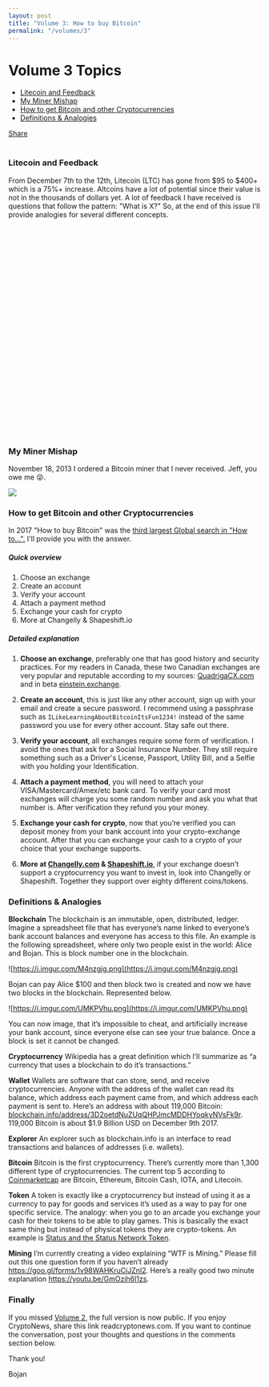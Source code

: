 ```yaml
---
layout: post
title: "Volume 3: How to buy Bitcoin"
permalink: "/volumes/3"
---
```

# Volume 3 Topics
- [Litecoin and Feedback](#litecoin)
- [My Miner Mishap](#miner_mishap)
- [How to get Bitcoin and other Cryptocurrencies](#get_bitcoin)
- [Definitions & Analogies](#definitions)

<div class="fb-share-button" data-href="https://readcryptonews.com" data-layout="button" data-size="large" data-mobile-iframe="true"><a class="fb-xfbml-parse-ignore" target="\_blank" href="https://www.facebook.com/sharer/sharer.php?u=https%3A%2F%2Freadcryptonews.com%2F&amp;src=sdkpreparse">Share</a></div>
<br />

### <a name="litecoin">Litecoin and Feedback</a>
From December 7th to the 12th, Litecoin (LTC) has gone from $95 to $400+ which is a 75%+ increase. Altcoins have a lot of potential since their value is not in the thousands of dollars yet. A lot of feedback I have received is questions that follow the pattern: "What is X?" So, at the end of this issue I'll provide analogies for several different concepts.

<div style="height: 400px;">
    <script type="text/javascript" src="https://s3.tradingview.com/tv.js"></script>
    <script type="text/javascript">
        new TradingView.widget({
            "autosize": true,
            "symbol": "COINBASE:LTCUSD",
            "interval": "D",
            "timezone": "Etc/UTC",
            "theme": "Light",
            "style": "1",
            "locale": "en",
            "toolbar_bg": "#f1f3f6",
            "enable_publishing": false,
            "allow_symbol_change": true,
            "hideideas": true
        });
    </script>
</div><br />

### <a name="miner_mishap">My Miner Mishap</a>
November 18, 2013 I ordered a Bitcoin miner that I never received. Jeff, you owe me 😝.

![](https://i.imgur.com/WnHNhOs.gif)

### <a name="get_bitcoin">How to get Bitcoin and other Cryptocurrencies</a>
In 2017 "How to buy Bitcoin" was the <a href="https://g.co/trends/bhCXt" target="\_blank">third largest Global search in "How to...".</a> I'll provide you with the answer.

##### Quick overview
1. Choose an exchange
2. Create an account
3. Verify your account
4. Attach a payment method
5. Exchange your cash for crypto
6. More at Changelly & Shapeshift.io

##### Detailed explanation

1. **Choose an exchange**, preferably one that has good history and security practices. For my readers in Canada, these two Canadian exchanges are very popular and reputable according to my sources: <a href="https://QuadrigaCX.com" target="\_blank">QuadrigaCX.com</a> and in beta <a href="https://einstein.exchange" target="\_blank">einstein.exchange</a>.

2. **Create an account**, this is just like any other account, sign up with your email and create a secure password. I recommend using a passphrase such as `ILikeLearningAboutBitcoinItsFun1234!` instead of the same password you use for every other account. Stay safe out there.

3. **Verify your account**, all exchanges require some form of verification. I avoid the ones that ask for a Social Insurance Number. They still require something such as a Driver's License, Passport, Utility Bill, and a Selfie with you holding your Identification.

4. **Attach a payment method**, you will need to attach your VISA/Mastercard/Amex/etc bank card. To verify your card most exchanges will charge you some random number and ask you what that number is. After verification they refund you your money.

5. **Exchange your cash for crypto**, now that you’re verified you can deposit money from your bank account into your crypto-exchange account. After that you can exchange your cash to a crypto of your choice that your exchange supports.

6. **More at <a href="https://changelly.com/" target="\_blank">Changelly.com</a> & <a href="https://shapeshift.io" target="\_blank">Shapeshift.io</a>**, if your exchange doesn’t support a cryptocurrency you want to invest in, look into Changelly or Shapeshift. Together they support over eighty different coins/tokens.

### <a name="definitions">Definitions & Analogies</a>

**Blockchain**
The blockchain is an immutable, open, distributed, ledger. Imagine a spreadsheet file that has everyone’s name linked to everyone’s bank account balances and everyone has access to this file. An example is the following spreadsheet, where only two people exist in the world: Alice and Bojan. This is block number one in the blockchain.

![https://i.imgur.com/M4nzgjg.png](https://i.imgur.com/M4nzgjg.png)

Bojan can pay Alice $100 and then block two is created and now we have two blocks in the blockchain. Represented below.

![https://i.imgur.com/UMKPVhu.png](https://i.imgur.com/UMKPVhu.png)

You can now image, that it’s impossible to cheat, and artificially increase your bank account, since everyone else can see your true balance. Once a block is set it cannot be changed.

**Cryptocurrency**
Wikipedia has a great definition which I’ll summarize as “a currency that uses a blockchain to do it’s transactions.”

**Wallet**
Wallets are software that can store, send, and receive cryptocurrencies. Anyone with the address of the wallet can read its balance, which address each payment came from, and which address each payment is sent to. Here’s an address with about 119,000 Bitcoin: <a href="https://blockchain.info/address/3D2oetdNuZUqQHPJmcMDDHYoqkyNVsFk9r" target="\_blank">blockchain.info/address/3D2oetdNuZUqQHPJmcMDDHYoqkyNVsFk9r</a>. 119,000 Bitcoin is about $1.9 Billion USD on December 9th 2017.

**Explorer**
An explorer such as blockchain.info is an interface to read transactions and balances of addresses (i.e. wallets).

**Bitcoin**
Bitcoin is the first cryptocurrency. There’s currently more than 1,300 different type of cryptocurrencies. The current top 5 according to <a href="https://coinmarketcap.com/" target="\_blank">Coinmarketcap</a> are Bitcoin, Ethereum, Bitcoin Cash, IOTA, and Litecoin.

**Token**
A token is exactly like a cryptocurrency but instead of using it as a currency to pay for goods and services it’s used as a way to pay for one specific service. The analogy: when you go to an arcade you exchange your cash for their tokens to be able to play games. This is basically the exact same thing but instead of physical tokens they are crypto-tokens. An example is <a href="https://status.im/" target="\_blank">Status and the Status Network Token</a>.

**Mining**
I’m currently creating a video explaining “WTF is Mining.” Please fill out this one question form if you haven’t already <a href="https://goo.gl/forms/1v98WAHKruCiJZnI2" target="\_blank">https://goo.gl/forms/1v98WAHKruCiJZnI2</a>. Here’s a really good two minute explanation <a href="https://youtu.be/GmOzih6I1zs" target="\_blank">https://youtu.be/GmOzih6I1zs</a>.

### Finally
If you missed [Volume 2](https://readcryptonews.com/volumes/2), the full version is now public. If you enjoy CryptoNews, share this link readcryptonews.com. If you want to continue the conversation, post your thoughts and questions in the comments section below.

Thank you!

Bojan
